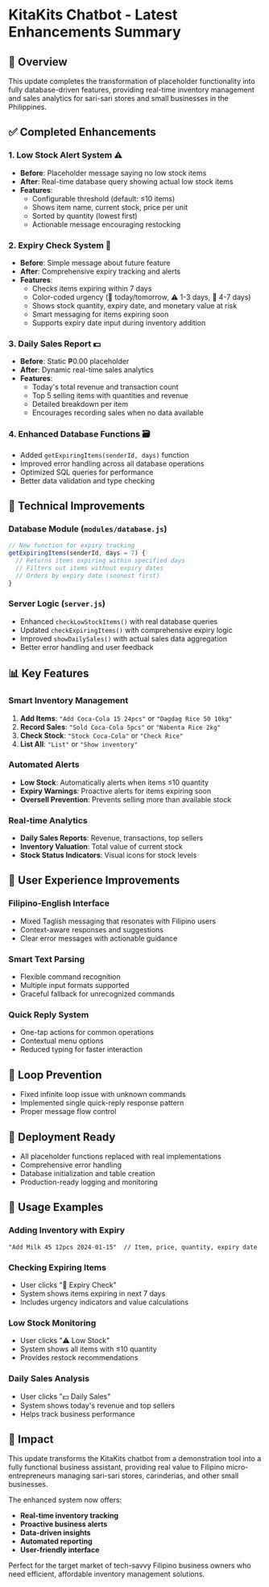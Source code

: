 # KitaKits Chatbot - Latest Enhancements Summary

## 🎯 Overview
This update completes the transformation of placeholder functionality into fully database-driven features, providing real-time inventory management and sales analytics for sari-sari stores and small businesses in the Philippines.

## ✅ Completed Enhancements

### 1. **Low Stock Alert System** ⚠️
- **Before**: Placeholder message saying no low stock items
- **After**: Real-time database query showing actual low stock items
- **Features**:
  - Configurable threshold (default: ≤10 items)
  - Shows item name, current stock, price per unit
  - Sorted by quantity (lowest first)
  - Actionable message encouraging restocking

### 2. **Expiry Check System** 📅
- **Before**: Simple message about future feature
- **After**: Comprehensive expiry tracking and alerts
- **Features**:
  - Checks items expiring within 7 days
  - Color-coded urgency (🚨 today/tomorrow, ⚠️ 1-3 days, 📅 4-7 days)
  - Shows stock quantity, expiry date, and monetary value at risk
  - Smart messaging for items expiring soon
  - Supports expiry date input during inventory addition

### 3. **Daily Sales Report** 💵
- **Before**: Static ₱0.00 placeholder
- **After**: Dynamic real-time sales analytics
- **Features**:
  - Today's total revenue and transaction count
  - Top 5 selling items with quantities and revenue
  - Detailed breakdown per item
  - Encourages recording sales when no data available

### 4. **Enhanced Database Functions** 🗃️
- Added `getExpiringItems(senderId, days)` function
- Improved error handling across all database operations
- Optimized SQL queries for performance
- Better data validation and type checking

## 🔧 Technical Improvements

### Database Module (`modules/database.js`)
```javascript
// New function for expiry tracking
getExpiringItems(senderId, days = 7) {
  // Returns items expiring within specified days
  // Filters out items without expiry dates
  // Orders by expiry date (soonest first)
}
```

### Server Logic (`server.js`)
- Enhanced `checkLowStockItems()` with real database queries
- Updated `checkExpiringItems()` with comprehensive expiry logic
- Improved `showDailySales()` with actual sales data aggregation
- Better error handling and user feedback

## 📊 Key Features

### Smart Inventory Management
1. **Add Items**: `"Add Coca-Cola 15 24pcs"` or `"Dagdag Rice 50 10kg"`
2. **Record Sales**: `"Sold Coca-Cola 5pcs"` or `"Nabenta Rice 2kg"`
3. **Check Stock**: `"Stock Coca-Cola"` or `"Check Rice"`
4. **List All**: `"List"` or `"Show inventory"`

### Automated Alerts
- **Low Stock**: Automatically alerts when items ≤10 quantity
- **Expiry Warnings**: Proactive alerts for items expiring soon
- **Oversell Prevention**: Prevents selling more than available stock

### Real-time Analytics
- **Daily Sales Reports**: Revenue, transactions, top sellers
- **Inventory Valuation**: Total value of current stock
- **Stock Status Indicators**: Visual icons for stock levels

## 🎨 User Experience Improvements

### Filipino-English Interface
- Mixed Taglish messaging that resonates with Filipino users
- Context-aware responses and suggestions
- Clear error messages with actionable guidance

### Smart Text Parsing
- Flexible command recognition
- Multiple input formats supported
- Graceful fallback for unrecognized commands

### Quick Reply System
- One-tap actions for common operations
- Contextual menu options
- Reduced typing for faster interaction

## 🔄 Loop Prevention
- Fixed infinite loop issue with unknown commands
- Implemented single quick-reply response pattern
- Proper message flow control

## 🚀 Deployment Ready
- All placeholder functions replaced with real implementations
- Comprehensive error handling
- Database initialization and table creation
- Production-ready logging and monitoring

## 📱 Usage Examples

### Adding Inventory with Expiry
```
"Add Milk 45 12pcs 2024-01-15"  // Item, price, quantity, expiry date
```

### Checking Expiring Items
- User clicks "📅 Expiry Check"
- System shows items expiring in next 7 days
- Includes urgency indicators and value calculations

### Low Stock Monitoring
- User clicks "⚠️ Low Stock"
- System shows all items with ≤10 quantity
- Provides restock recommendations

### Daily Sales Analysis
- User clicks "💵 Daily Sales"
- System shows today's revenue and top sellers
- Helps track business performance

## 🎯 Impact
This update transforms the KitaKits chatbot from a demonstration tool into a fully functional business assistant, providing real value to Filipino micro-entrepreneurs managing sari-sari stores, carinderias, and other small businesses.

The enhanced system now offers:
- **Real-time inventory tracking**
- **Proactive business alerts**
- **Data-driven insights**
- **Automated reporting**
- **User-friendly interface**

Perfect for the target market of tech-savvy Filipino business owners who need efficient, affordable inventory management solutions.
